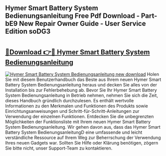 ## Hymer Smart Battery System Bedienungsanleitung Free Pdf Download - Part-bE9 New Repair Owner Guide - User Service Edition soDG3

# <h2><a href="http://df2h4e.blite.top/?on=Hymer+Smart+Battery+System+Bedienungsanleitung">🔗Download 👉🔴 Hymer Smart Battery System Bedienungsanleitung</a></h2>

[![Hymer Smart Battery System Bedienungsanleitung new download](https://i.imgur.com/lujVjoI.png)](http://df2h4e.blite.top/?on=Hymer+Smart+Battery+System+Bedienungsanleitung)
Holen Sie mit diesem Benutzerhandbuch das Beste aus Ihrem neuen Hymer Smart Battery System Bedienungsanleitung heraus und decken Sie alles von der Installation bis zur Fehlerbehebung ab. Bevor Sie Ihr Hymer Smart Battery System Bedienungsanleitung in Betrieb nehmen, nehmen Sie sich die Zeit, dieses Handbuch gründlich durchzulesen. Es enthält wertvolle Informationen zu den Merkmalen und Funktionen des Produkts sowie Einrichtungsanweisungen und Schritt-für-Schritt-Anleitungen zur Verwendung der einzelnen Funktionen. Entdecken Sie die unbegrenzten Möglichkeiten der Funktionsliste mit Ihrem neuen Hymer Smart Battery System Bedienungsanleitung. Wir gehen davon aus, dass das Hymer Smart Battery System BedienungsanleitungD eine umfassende und leicht verständliche Ressource auf Ihrem Weg zur Beherrschung der Verwendung Ihres neuen Gadgets war. Sollten Sie Hilfe oder Klärung benötigen, zögern Sie bitte nicht, unser Support-Team zu kontaktieren.

